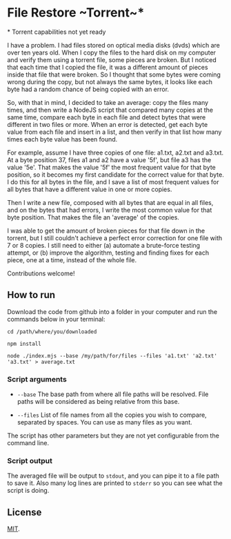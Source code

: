 # File Restore ~Torrent~*

\* Torrent capabilities not yet ready

I have a problem. I had files stored on optical media disks (dvds) which are over ten years old. When I copy the files to the hard disk on my computer and verify them using a torrent file, some pieces are broken. But I noticed that each time that I copied the file, it was a different amount of pieces inside that file that were broken. So I thought that some bytes were coming wrong during the copy, but not always the same bytes, it looks like each byte had a random chance of being copied with an error.

So, with that in mind, I decided to take an average: copy the files many times, and then write a NodeJS script that compared many copies at the same time, compare each byte in each file and detect bytes that were different in two files or more. When an error is detected, get each byte value from each file and insert in a list, and then verify in that list how many times each byte value has been found.

For example, assume I have three copies of one file: a1.txt, a2.txt and a3.txt. At a byte position 37, files a1 and a2 have a value '5f', but file a3 has the value '5e'. That makes the value '5f' the most frequent value for that byte position, so it becomes my first candidate for the correct value for that byte. I do this for all bytes in the file, and I save a list of most frequent values for all bytes that have a different value in one or more copies.

Then I write a new file, composed with all bytes that are equal in all files, and on the bytes that had errors, I write the most common value for that byte position. That makes the file an 'average' of the copies.

I was able to get the amount of broken pieces for that file down in the torrent, but I still couldn't achieve a perfect error correction for one file with 7 or 8 copies. I still need to either (a) automate a brute-force testing attempt, or (b) improve the algorithm, testing and finding fixes for each piece, one at a time, instead of the whole file.

Contributions welcome!

## How to run

Download the code from github into a folder in your computer and run the commands below in your terminal:

```
cd /path/where/you/downloaded

npm install

node ./index.mjs --base /my/path/for/files --files 'a1.txt' 'a2.txt' 'a3.txt' > average.txt
```

### Script arguments

- `--base`
  The base path from where all file paths will be resolved. File paths will be considered as being relative from this base.

- `--files`
  List of file names from all the copies you wish to compare, separated by spaces. You can use as many files as you want.

The script has other parameters but they are not yet configurable from the command line.

### Script output

The averaged file will be output to `stdout`, and you can pipe it to a file path to save it.
Also many log lines are printed to `stderr` so you can see what the script is doing.

## License

[MIT](LICENSE).
